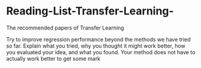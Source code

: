 # Reading-List-Transfer-Learning-
The recommended papers of Transfer Learning

Try to improve regression performance beyond the methods we have tried so far. Explain what you tried, why you thought it might work better, how you evaluated your idea, and what you found. Your method does not have to actually work better to get some mark

